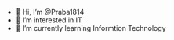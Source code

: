 - 👋 Hi, I’m @Praba1814
- 👀 I’m interested in IT
- 🌱 I’m currently learning Informtion Technology

<!---
Praba1814/Praba1814 is a ✨ special ✨ repository because its `README.md` (this file) appears on your GitHub profile.
You can click the Preview link to take a look at your changes.
--->
